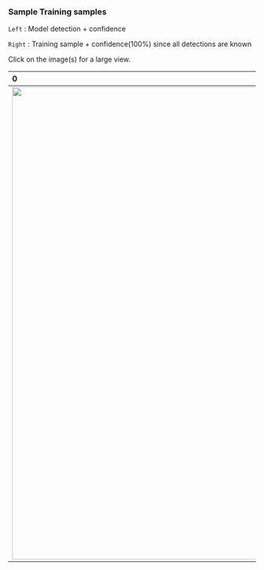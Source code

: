 ### Sample Training samples

`Left` : Model detection + confidence

`Right` : Training sample + confidence(100%) since all detections are known

Click on the image(s) for a large view.

0                | 1      | 2 | 3 | 4 | 5 |
:-------------------------|:-------------------------|:-------------------------|:-------------------------|:-----------------------------|:-----------------------------
<img src="https://github.com/moabitcoin/Signfeld/blob/master/synthetic_signs/images/individualImage-9.png" width="960">  |  <img src="https://github.com/moabitcoin/Signfeld/blob/master/synthetic_signs/images/individualImage-8.png" width="960"> | <img src="https://github.com/moabitcoin/Signfeld/blob/master/synthetic_signs/images/individualImage-7.png" width="960"> | <img src="https://github.com/moabitcoin/Signfeld/blob/master/synthetic_signs/images/individualImage-6.png" width="960"> | <img src="https://github.com/moabitcoin/Signfeld/blob/master/synthetic_signs/images/individualImage-5.png" width="960"> | <img src="https://github.com/moabitcoin/Signfeld/blob/master/synthetic_signs/images/individualImage-4.png" width="960"> |
